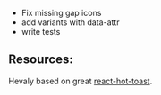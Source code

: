 - Fix missing gap icons
- add variants with data-attr
- write tests


## Resources: 

Hevaly based on great [react-hot-toast](https://github.com/timolins/react-hot-toast). 
